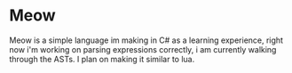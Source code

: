 # Meow
Meow is a simple language im making in C# as a learning experience, right now i'm working on parsing expressions correctly, i am currently walking through the ASTs. I plan on making it similar to lua.